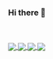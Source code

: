### Hi there 👋

<br />
<br />

<a href="">  
  <img align="center" src="https://github-readme-stats.anuraghazra1.vercel.app/api/top-langs?username=yongrokkwon&theme=cobalt" />
</a>

<a href="">
  <img align="center" src="https://github-readme-stats.anuraghazra1.vercel.app/api?username=yongrokkwon&show_icons=true&theme=cobalt&line_height=27"/>
</a>

<a href="https://github.com/yongrokkwon/airInfo">  
  <img align="center" src="https://github-readme-stats.anuraghazra1.vercel.app/api/pin?username=yongrokkwon&repo=airInfo&theme=cobalt" />
</a>    

<a href="https://yongrokkwon.github.io/movie-search-android">
  <img align="center" src="https://github-readme-stats.anuraghazra1.vercel.app/api/pin?username=yongrokkwon&repo=movie-search-android&theme=cobalt" />
</a>


<!--
**yongrokkwon/yongrokkwon** is a ✨ _special_ ✨ repository because its `README.md` (this file) appears on your GitHub profile.

Here are some ideas to get you started:

- 🔭 I’m currently working on ...
- 🌱 I’m currently learning ...
- 👯 I’m looking to collaborate on ...
- 🤔 I’m looking for help with ...
- 💬 Ask me about ...
- 📫 How to reach me: ...
- 😄 Pronouns: ...
- ⚡ Fun fact: ...
-->
